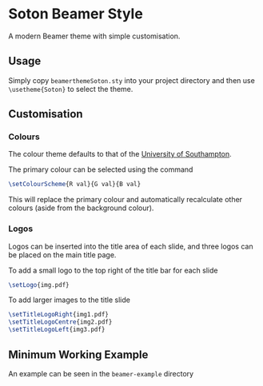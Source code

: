 # Soton Beamer Style

A modern Beamer theme with simple customisation.

## Usage

Simply copy `beamerthemeSoton.sty` into your project directory and then use `\usetheme{Soton}` to select the theme.

## Customisation

### Colours

The colour theme defaults to that of the [University of Southampton](https://southampton.ac.uk).

The primary colour can be selected using the command

```latex
\setColourScheme{R val}{G val}{B val}
```

This will replace the primary colour and automatically recalculate other colours (aside from the background colour).

### Logos

Logos can be inserted into the title area of each slide, and three logos can be placed on the main title page.

To add a small logo to the top right of the title bar for each slide

```latex
\setLogo{img.pdf}
```

To add larger images to the title slide

```latex
\setTitleLogoRight{img1.pdf}
\setTitleLogoCentre{img2.pdf}
\setTitleLogoLeft{img3.pdf}
```

## Minimum Working Example

An example can be seen in the `beamer-example` directory
